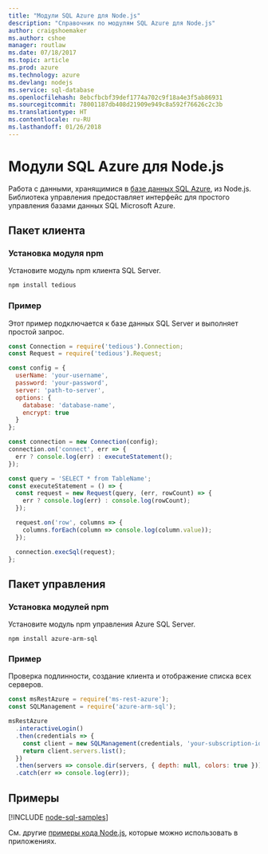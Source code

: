 ```yaml
---
title: "Модули SQL Azure для Node.js"
description: "Справочник по модулям SQL Azure для Node.js"
author: craigshoemaker
ms.author: cshoe
manager: routlaw
ms.date: 07/18/2017
ms.topic: article
ms.prod: azure
ms.technology: azure
ms.devlang: nodejs
ms.service: sql-database
ms.openlocfilehash: 8ebcfbcbf39def1774a702c9f18a4e3f5ab86931
ms.sourcegitcommit: 78001187db408d21909e949c8a592f76626c2c3b
ms.translationtype: HT
ms.contentlocale: ru-RU
ms.lasthandoff: 01/26/2018
---
```

# <a name="azure-sql-modules-for-nodejs"></a>Модули SQL Azure для Node.js

Работа с данными, хранящимися в [базе данных SQL Azure](https://docs.microsoft.com/azure/sql-database/sql-database-technical-overview), из Node.js.
Библиотека управления предоставляет интерфейс для простого управления базами данных SQL Microsoft Azure.

## <a name="client-package"></a>Пакет клиента

### <a name="install-the-npm-module"></a>Установка модуля npm

Установите модуль npm клиента SQL Server.

```bash
npm install tedious
```

### <a name="example"></a>Пример

Этот пример подключается к базе данных SQL Server и выполняет простой запрос.

```javascript
const Connection = require('tedious').Connection;
const Request = require('tedious').Request;

const config = {
  userName: 'your-username',
  password: 'your-password',
  server: 'path-to-server',
  options: {
    database: 'database-name',
    encrypt: true
  }
};

const connection = new Connection(config);
connection.on('connect', err => {
  err ? console.log(err) : executeStatement();
});

const query = 'SELECT * from TableName';
const executeStatement = () => {
  const request = new Request(query, (err, rowCount) => {
    err ? console.log(err) : console.log(rowCount);
  });

  request.on('row', columns => {
    columns.forEach(column => console.log(column.value));
  });

  connection.execSql(request);
};
```

## <a name="management-package"></a>Пакет управления

### <a name="install-npm-modules"></a>Установка модулей npm

Установите модуль npm управления Azure SQL Server.

```
npm install azure-arm-sql
```   

### <a name="example"></a>Пример

Проверка подлинности, создание клиента и отображение списка всех серверов.

```javascript
const msRestAzure = require('ms-rest-azure');
const SQLManagement = require('azure-arm-sql');

msRestAzure
  .interactiveLogin()
  .then(credentials => {
    const client = new SQLManagement(credentials, 'your-subscription-id');
    return client.servers.list();
  })
  .then(servers => console.dir(servers, { depth: null, colors: true }))
  .catch(err => console.log(err));
```

## <a name="samples"></a>Примеры

[!INCLUDE [node-sql-samples](../docs-ref-conceptual/includes/sql-samples.md)]

См. другие [примеры кода Node.js](https://azure.microsoft.com/resources/samples/?platform=nodejs), которые можно использовать в приложениях.
